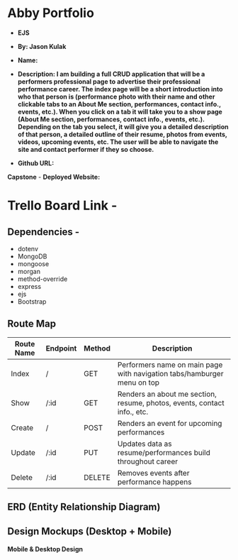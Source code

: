 # Abby Portfolio
- **EJS**

- **By: Jason Kulak**
- **Name:**
- **Description: I am building a full CRUD application that will be a performers professional page to advertise their professional performance career. The index page will be a short introduction into who that person is (performance photo with their name and other clickable tabs to an About Me section, performances, contact info., events, etc.). When you click on a tab it will take you to a show page (About Me section, performances, contact info., events, etc.). Depending on the tab you select, it will give you a detailed description of that person, a detailed outline of their resume, photos from events, videos, upcoming events, etc. The user will be able to navigate the site and contact performer if they so choose.**

- **Github URL:**

**Capstone**
    - **Deployed Website:**

# Trello Board Link - 

## Dependencies -
- dotenv
- MongoDB
- mongoose
- morgan
- method-override
- express
- ejs
- Bootstrap

## Route Map
| Route Name  | Endpoint | Method | Description                 |
| ----------- | -------- | ------ | --------------------------- |
| Index |  /   | GET    | Performers name on main page with navigation tabs/hamburger menu on top |
| Show | /:id | GET | Renders an about me section, resume, photos, events, contact info., etc. |
| Create |  /   | POST    | Renders an event for upcoming performances |
| Update | /:id   | PUT    | Updates data as resume/performances build throughout career |
| Delete | /:id   | DELETE   | Removes events after performance happens |

## ERD (Entity Relationship Diagram)


## Design Mockups (Desktop + Mobile)

#### Mobile & Desktop Design